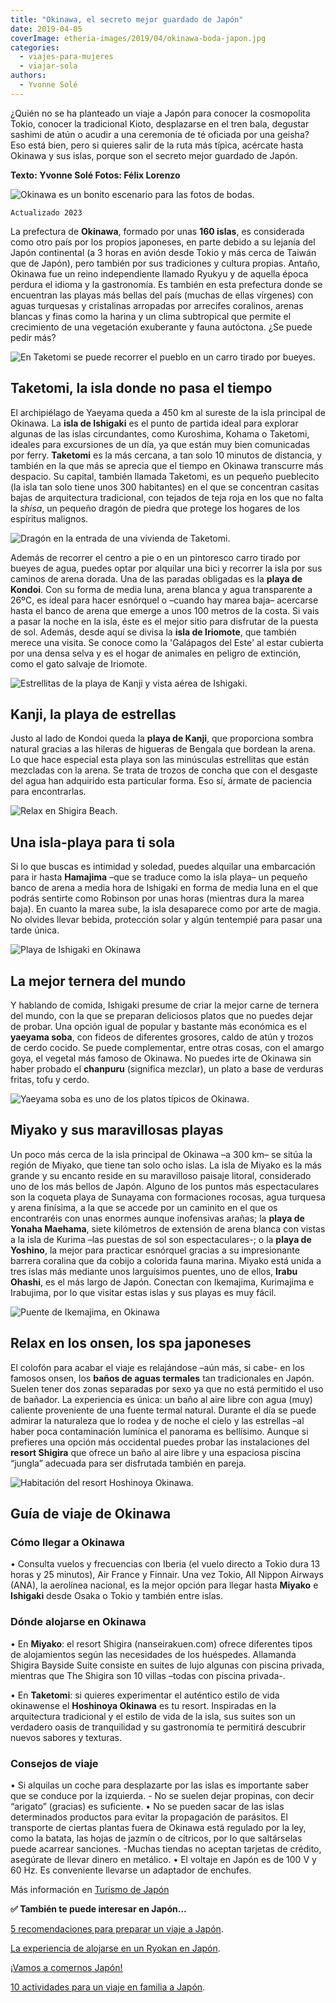 ```yaml
---
title: "Okinawa, el secreto mejor guardado de Japón"
date: 2019-04-05
coverImage: etheria-images/2019/04/okinawa-boda-japon.jpg
categories: 
  - viajes-para-mujeres
  - viajar-sola
authors: 
  - Yvonne Solé
---
```


¿Quién no se ha planteado un viaje a Japón para conocer la cosmopolita Tokio, conocer la 
tradicional Kioto, desplazarse en el tren bala, degustar sashimi de atún o acudir a una 
ceremonia de té oficiada por una geisha? Eso está bien, pero si quieres salir de la ruta 
más típica, acércate hasta Okinawa y sus islas, porque son el secreto mejor guardado de 
Japón. 

**Texto: Yvonne Solé Fotos: Félix Lorenzo** 

![Okinawa es un bonito escenario para las fotos de bodas.](etheria-images/2019/04/okinawa-boda-japon.jpg "Un bonito escenario para las fotos de bodas.")

```
Actualizado 2023
```

La prefectura de **Okinawa**, formado por unas **160 islas**, es considerada como otro 
país por los propios japoneses, en parte debido a su lejanía del Japón continental (a 3 
horas en avión desde Tokio y más cerca de Taiwán que de Japón), pero también por sus 
tradiciones y cultura propias. Antaño, Okinawa fue un reino independiente llamado Ryukyu 
y de aquella época perdura el idioma y la gastronomía. Es también en esta prefectura 
donde se encuentran las playas más bellas del país (muchas de ellas vírgenes) con aguas 
turquesas y cristalinas arropadas por arrecifes coralinos, arenas blancas y finas como 
la harina y un clima subtropical que permite el crecimiento de una vegetación exuberante 
y fauna autóctona. ¿Se puede pedir más? 

![En Taketomi se puede recorrer el pueblo en un carro tirado por bueyes.](etheria-images/2019/04/okinawa-japon-bueyes.jpg "En Taketomi se puede recorrer el pueblo en un carro tirado por bueyes.")

## Taketomi, la isla donde no pasa el tiempo

El archipiélago de Yaeyama queda a 450 km al sureste de la isla principal de Okinawa. La 
**isla de Ishigaki** es el punto de partida ideal para explorar algunas de las islas 
circundantes, como Kuroshima, Kohama o Taketomi, ideales para excursiones de un día, ya 
que están muy bien comunicadas por ferry. **Taketomi** es la más cercana, a tan solo 10 
minutos de distancia, y también en la que más se aprecia que el tiempo en Okinawa 
transcurre más despacio. Su capital, también llamada Taketomi, es un pequeño pueblecito 
(la isla tan solo tiene unos 300 habitantes) en el que se concentran casitas bajas de 
arquitectura tradicional, con tejados de teja roja en los que no falta la _shisa_, un 
pequeño dragón de piedra que protege los hogares de los espíritus malignos. 

![Dragón en la entrada de una vivienda de Taketomi.](etheria-images/2019/04/okinawa-dragon-japon.jpg "Dragón en la entrada de una vivienda de Taketomi.")

Además de recorrer el centro a pie o en un pintoresco carro tirado por bueyes de agua, 
puedes optar por alquilar una bici y recorrer la isla por sus caminos de arena dorada. 
Una de las paradas obligadas es la **playa de Kondoi**. Con su forma de media luna, 
arena blanca y agua transparente a 26ºC, es ideal para hacer esnórquel o –cuando hay 
marea baja– acercarse hasta el banco de arena que emerge a unos 100 metros de la costa. 
Si vais a pasar la noche en la isla, éste es el mejor sitio para disfrutar de la puesta 
de sol. Además, desde aquí se divisa la **isla de Iriomote**, que también merece una 
visita. Se conoce como la 'Galápagos del Este' al estar cubierta por una densa selva y 
es el hogar de animales en peligro de extinción, como el gato salvaje de Iriomote. 

![Estrellitas de la playa de Kanji y vista aérea de Ishigaki.](etheria-images/2019/04/okinawa-japon-vista-aerea.jpg "Estrellitas de la playa de Kanji y vista aérea de Ishigaki.")

## Kanji, la playa de estrellas

Justo al lado de Kondoi queda la **playa de Kanji**, que proporciona sombra natural 
gracias a las hileras de higueras de Bengala que bordean la arena. Lo que hace especial 
esta playa son las minúsculas estrellitas que están mezcladas con la arena. Se trata de 
trozos de concha que con el desgaste del agua han adquirido esta particular forma. Eso 
sí, ármate de paciencia para encontrarlas. 

![Relax en Shigira Beach.](etheria-images/2019/04/okinawa-japon-tumbonas.jpg "Relax en Shigira Beach.")

## Una isla-playa para ti sola

Si lo que buscas es intimidad y soledad, puedes alquilar una embarcación para ir hasta 
**Hamajima** –que se traduce como la isla playa– un pequeño banco de arena a media hora 
de Ishigaki en forma de media luna en el que podrás sentirte como Robinson por unas 
horas (mientras dura la marea baja). En cuanto la marea sube, la isla desaparece como 
por arte de magia. No olvides llevar bebida, protección solar y algún tentempié para 
pasar una tarde única. 

![Playa de Ishigaki en Okinawa](etheria-images/2019/04/okinawa-japon-playa.jpg "Playa de Ishigaki.")

## La mejor ternera del mundo

Y hablando de comida, Ishigaki presume de criar la mejor carne de ternera del mundo, con 
la que se preparan deliciosos platos que no puedes dejar de probar. Una opción igual de 
popular y bastante más económica es el **yaeyama soba**, con fideos de diferentes 
grosores, caldo de atún y trozos de cerdo cocido. Se puede complementar, entre otras 
cosas, con el amargo goya, el vegetal más famoso de Okinawa. No puedes irte de Okinawa 
sin haber probado el **chanpuru** (significa mezclar), un plato a base de verduras 
fritas, tofu y cerdo. 

![Yaeyama soba es uno de los platos típicos de Okinawa.](etheria-images/2019/04/okinawa-japon-gastronomia.jpg "Yaeyama soba es uno de los platos típicos de Okinawa.")

## Miyako y sus maravillosas playas

Un poco más cerca de la isla principal de Okinawa –a 300 km– se sitúa la región de 
Miyako, que tiene tan solo ocho islas. La isla de Miyako es la más grande y su encanto 
reside en su maravilloso paisaje litoral, considerado uno de los más bellos de Japón. 
Alguno de los puntos más espectaculares son la coqueta playa de Sunayama con formaciones 
rocosas, agua turquesa y arena finísima, a la que se accede por un caminito en el que os 
encontraréis con unas enormes aunque inofensivas arañas; la **playa de Yonaha Maehama**, 
siete kilómetros de extensión de arena blanca con vistas a la isla de Kurima –las 
puestas de sol son espectaculares-; o la **playa de Yoshino**, la mejor para practicar 
esnórquel gracias a su impresionante barrera coralina que da cobijo a colorida fauna 
marina. Miyako está unida a tres islas más mediante unos larguísimos puentes, uno de 
ellos, **Irabu Ohashi**, es el más largo de Japón. Conectan con Ikemajima, Kurimajima e 
Irabujima, por lo que visitar estas islas y sus playas es muy fácil. 

![Puente de Ikemajima, en Okinawa](etheria-images/2019/04/okinawa-puente-japon.jpg "Puente de Ikemajima.")

## Relax en los onsen, los spa japoneses

El colofón para acabar el viaje es relajándose –aún más, si cabe- en los famosos onsen, 
los **baños de aguas termales** tan tradicionales en Japón. Suelen tener dos zonas 
separadas por sexo ya que no está permitido el uso de bañador. La experiencia es única: 
un baño al aire libre con agua (muy) caliente proveniente de una fuente termal natural. 
Durante el día se puede admirar la naturaleza que lo rodea y de noche el cielo y las 
estrellas –al haber poca contaminación lumínica el panorama es bellísimo. Aunque si 
prefieres una opción más occidental puedes probar las instalaciones del **resort 
Shigira** que ofrece un baño al aire libre y una espaciosa piscina “jungla” adecuada 
para ser disfrutada también en pareja. 

![Habitación del resort Hoshinoya Okinawa.](etheria-images/2019/04/okinawa-japon-onsen.jpg "Habitación del resort Hoshinoya Okinawa.")

## Guía de viaje de Okinawa

### Cómo llegar a Okinawa

• Consulta vuelos y frecuencias con Iberia (el vuelo directo a Tokio dura 13 horas y 25 
minutos), Air France y Finnair. Una vez Tokio, All Nippon Airways (ANA), la aerolínea 
nacional, es la mejor opción para llegar hasta **Miyako** e **Ishigaki** desde Osaka o 
Tokio y también entre islas. 

### Dónde alojarse en Okinawa

• En **Miyako**: el resort Shigira (nanseirakuen.com) ofrece diferentes tipos de 
alojamientos según las necesidades de los huéspedes. Allamanda Shigira Bayside Suite 
consiste en suites de lujo algunas con piscina privada, mientras que The Shigira son 10 
villas –todas con piscina privada-. 

• En **Taketomi**: si quieres experimentar el auténtico estilo de vida okinawense el 
**Hoshinoya Okinawa** es tu resort. Inspiradas en la arquitectura tradicional y el 
estilo de vida de la isla, sus suites son un verdadero oasis de tranquilidad y su 
gastronomía te permitirá descubrir nuevos sabores y texturas. 

### Consejos de viaje

• Si alquilas un coche para desplazarte por las islas es importante saber que se conduce 
por la izquierda. \- No se suelen dejar propinas, con decir “arigato” (gracias) es 
suficiente. • No se pueden sacar de las islas determinados productos para evitar la 
propagación de parásitos. El transporte de ciertas plantas fuera de Okinawa está 
regulado por la ley, como la batata, las hojas de jazmín o de cítricos, por lo que 
saltárselas puede acarrear sanciones. \-Muchas tiendas no aceptan tarjetas de crédito, 
asegúrate de llevar dinero en metálico. • El voltaje en Japón es de 100 V y 60 Hz. Es 
conveniente llevarse un adaptador de enchufes. 

Más información en [Turismo de Japón](https://www.turismo-japon.es/) 

**✅ También te puede interesar en Japón...** 

[5 recomendaciones para preparar un viaje a 
Japón](https://etheriamagazine.com/2019/06/18/como-organizar-un-viaje-a-japon/). 

[La experiencia de alojarse en un Ryokan en 
Japón](https://etheriamagazine.com/2019/05/10/viajar-japon-que-es-ryokan-y-onsen/). 

[¡Vamos a comernos Japón!](https://etheriamagazine.com/2018/10/09/que-comer-en-japon/) 

[10 actividades para un viaje en familia a 
Japón](https://etheriamagazine.com/2019/11/21/10-actividades-para-un-viaje-en-familia-a-japon/).
